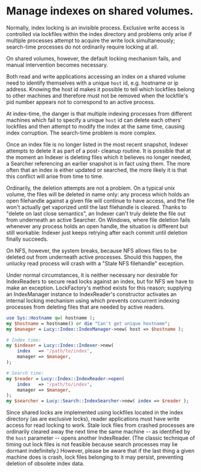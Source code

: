 # Manage indexes on shared volumes.

Normally, index locking is an invisible process.  Exclusive write access is
controlled via lockfiles within the index directory and problems only arise
if multiple processes attempt to acquire the write lock simultaneously;
search-time processes do not ordinarily require locking at all.

On shared volumes, however, the default locking mechanism fails, and manual
intervention becomes necessary.

Both read and write applications accessing an index on a shared volume need
to identify themselves with a unique `host` id, e.g. hostname or
ip address.  Knowing the host id makes it possible to tell which lockfiles
belong to other machines and therefore must not be removed when the
lockfile's pid number appears not to correspond to an active process.

At index-time, the danger is that multiple indexing processes from
different machines which fail to specify a unique `host` id can
delete each others' lockfiles and then attempt to modify the index at the
same time, causing index corruption.  The search-time problem is more
complex.

Once an index file is no longer listed in the most recent snapshot, Indexer
attempts to delete it as part of a post-[](lucy:Indexer.Commit) cleanup routine.  It is
possible that at the moment an Indexer is deleting files which it believes
no longer needed, a Searcher referencing an earlier snapshot is in fact
using them.  The more often that an index is either updated or searched,
the more likely it is that this conflict will arise from time to time.

Ordinarily, the deletion attempts are not a problem.   On a typical unix
volume, the files will be deleted in name only: any process which holds an
open filehandle against a given file will continue to have access, and the
file won't actually get vaporized until the last filehandle is cleared.
Thanks to "delete on last close semantics", an Indexer can't truly delete
the file out from underneath an active Searcher.   On Windows, where file
deletion fails whenever any process holds an open handle, the situation is
different but still workable: Indexer just keeps retrying after each commit
until deletion finally succeeds.

On NFS, however, the system breaks, because NFS allows files to be deleted
out from underneath active processes.  Should this happen, the unlucky read
process will crash with a "Stale NFS filehandle" exception.

Under normal circumstances, it is neither necessary nor desirable for
IndexReaders to secure read locks against an index, but for NFS we have to
make an exception.  LockFactory's [](lucy:LockFactory.Make_Shared_Lock) method exists for this
reason; supplying an IndexManager instance to IndexReader's constructor
activates an internal locking mechanism using [](lucy:LockFactory.Make_Shared_Lock) which
prevents concurrent indexing processes from deleting files that are needed
by active readers.

~~~ perl
use Sys::Hostname qw( hostname );
my $hostname = hostname() or die "Can't get unique hostname";
my $manager = Lucy::Index::IndexManager->new( host => $hostname );

# Index time:
my $indexer = Lucy::Index::Indexer->new(
    index   => '/path/to/index',
    manager => $manager,
);

# Search time:
my $reader = Lucy::Index::IndexReader->open(
    index   => '/path/to/index',
    manager => $manager,
);
my $searcher = Lucy::Search::IndexSearcher->new( index => $reader );
~~~

Since shared locks are implemented using lockfiles located in the index
directory (as are exclusive locks), reader applications must have write
access for read locking to work.  Stale lock files from crashed processes
are ordinarily cleared away the next time the same machine -- as identified
by the `host` parameter -- opens another IndexReader. (The
classic technique of timing out lock files is not feasible because search
processes may lie dormant indefinitely.) However, please be aware that if
the last thing a given machine does is crash, lock files belonging to it
may persist, preventing deletion of obsolete index data.

